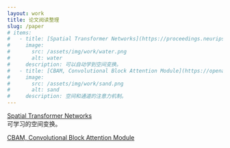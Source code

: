 ```yaml
---
layout: work
title: 论文阅读整理
slug: /paper
# items:
#   - title: [Spatial Transformer Networks](https://proceedings.neurips.cc/paper/2015/file/33ceb07bf4eeb3da587e268d663aba1a-Paper.pdf) 
#     image:
#       src: /assets/img/work/water.png
#       alt: water
#     description: 可以自动学到空间变换。
#   - title: [CBAM, Convolutional Block Attention Module](https://openaccess.thecvf.com/content_ECCV_2018/papers/Sanghyun_Woo_Convolutional_Block_Attention_ECCV_2018_paper.pdf)
#     image:
#       src: /assets/img/work/sand.png
#       alt: sand
#     description: 空间和通道的注意力机制。
---
```


[Spatial Transformer Networks](https://proceedings.neurips.cc/paper/2015/file/33ceb07bf4eeb3da587e268d663aba1a-Paper.pdf)  
可学习的空间变换。

[CBAM, Convolutional Block Attention Module](https://openaccess.thecvf.com/content_ECCV_2018/papers/Sanghyun_Woo_Convolutional_Block_Attention_ECCV_2018_paper.pdf)  

